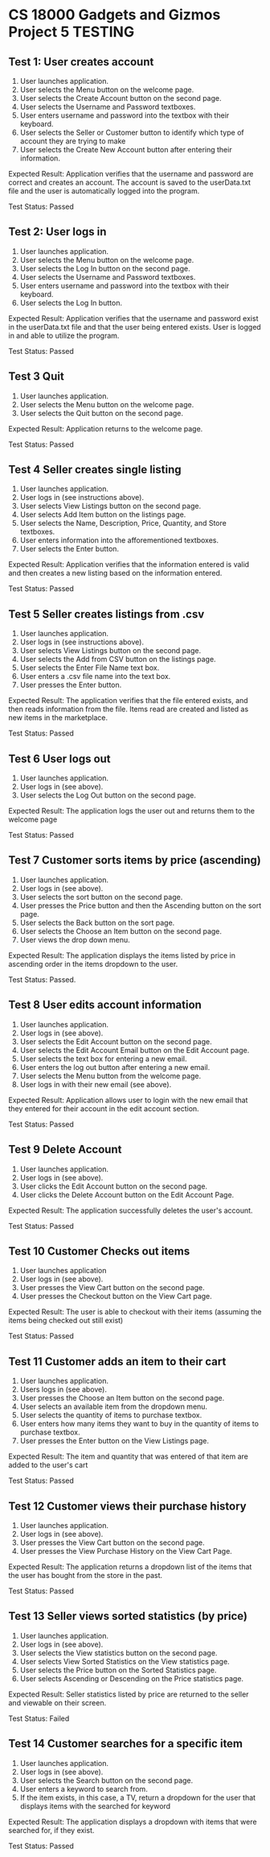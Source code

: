 # CS 18000 Gadgets and Gizmos Project 5 TESTING

## Test 1: User creates account
1. User launches application.
2. User selects the Menu button on the welcome page.
3. User selects the Create Account button on the second page.
4. User selects the Username and Password textboxes.
5. User enters username and password into the textbox with their keyboard.
6. User selects the Seller or Customer button to identify which type of account they are trying to make
7. User selects the Create New Account button after entering their information.

Expected Result: Application verifies that the username and password are correct and creates an account. The account is saved to the userData.txt file and the user is automatically logged into the program.

Test Status: Passed

## Test 2: User logs in
1. User launches application.
2. User selects the Menu button on the welcome page.
3. User selects the Log In button on the second page.
4. User selects the Username and Password textboxes.
5. User enters username and password into the textbox with their keyboard.
6. User selects the Log In button.

Expected Result: Application verifies that the username and password exist in the userData.txt file and that the user being entered exists. User is logged in and able to utilize the program.

Test Status: Passed

## Test 3 Quit
1. User launches application.
2. User selects the Menu button on the welcome page.
3. User selects the Quit button on the second page.

Expected Result: Application returns to the welcome page.

Test Status: Passed

## Test 4 Seller creates single listing
1. User launches application.
2. User logs in (see instructions above).
3. User selects View Listings button on the second page.
4. User selects Add Item button on the listings page.
5. User selects the Name, Description, Price, Quantity, and Store textboxes.
6. User enters information into the afforementioned textboxes.
7. User selects the Enter button.

Expected Result: Application verifies that the information entered is valid and then creates a new listing based on the information entered.

Test Status: Passed

## Test 5 Seller creates listings from .csv
1. User launches application.
2. User logs in (see instructions above).
3. User selects View Listings button on the second page.
4. User selects the Add from CSV button on the listings page.
5. User selects the Enter File Name text box.
6. User enters a .csv file name into the text box.
7. User presses the Enter button.

Expected Result: The application verifies that the file entered exists, and then reads information from the file. Items read are created and listed as new items in the marketplace.

Test Status: Passed

## Test 6 User logs out
1. User launches application.
2. User logs in (see above).
3. User selects the Log Out button on the second page.

Expected Result: The application logs the user out and returns them to the welcome page

Test Status: Passed

## Test 7 Customer sorts items by price (ascending)
1. User launches application.
2. User logs in (see above).
3. User selects the sort button on the second page.
4. User presses the Price button and then the Ascending button on the sort page.
5. User selects the Back button on the sort page.
7. User selects the Choose an Item button on the second page.
8. User views the drop down menu.

Expected Result: The application displays the items listed by price in ascending order in the items dropdown to the user.

Test Status: Passed.

## Test 8 User edits account information
1. User launches application.
2. User logs in (see above).
3. User selects the Edit Account button on the second page.
4. User selects the Edit Account Email button on the Edit Account page.
5. User selects the text box for entering a new email.
6. User enters the log out button after entering a new email.
7. User selects the Menu button from the welcome page.
8. User logs in with their new email (see above).

Expected Result: Application allows user to login with the new email that they entered for their account in the edit account section.

Test Status: Passed

## Test 9 Delete Account
1. User launches application.
2. User logs in (see above).
3. User clicks the Edit Account button on the second page.
4. User clicks the Delete Account button on the Edit Account Page.

Expected Result: The application successfully deletes the user's account.

Test Status: Passed

## Test 10 Customer Checks out items
1. User launches application
2. User logs in (see above).
3. User presses the View Cart button on the second page.
4. User presses the Checkout button on the View Cart page.

Expected Result: The user is able to checkout with their items (assuming the items being checked out still exist)

Test Status: Passed

## Test 11 Customer adds an item to their cart
1. User launches application.
2. Users logs in (see above).
3. User presses the Choose an Item button on the second page.
4. User selects an available item from the dropdown menu.
5. User selects the quantity of items to purchase textbox.
6. User enters how many items they want to buy in the quantity of items to purchase textbox.
7. User presses the Enter button on the View Listings page.

Expected Result: The item and quantity that was entered of that item are added to the user's cart

Test Status: Passed

## Test 12 Customer views their purchase history
1. User launches application.
2. User logs in (see above).
3. User presses the View Cart button on the second page.
4. User presses the View Purchase History on the View Cart Page.

Expected Result: The application returns a dropdown list of the items that the user has bought from the store in the past.

Test Status: Passed

## Test 13 Seller views sorted statistics (by price)
1. User launches application.
2. User logs in (see above).
3. User selects the View statistics button on the second page.
4. User selects View Sorted Statistics on the View statistics page.
5. User selects the Price button on the Sorted Statistics page.
6. User selects Ascending or Descending on the Price statistics page.

Expected Result: Seller statistics listed by price are returned to the seller and viewable on their screen.

Test Status: Failed

## Test 14 Customer searches for a specific item
1. User launches application.
2. User logs in (see above). 
3. User selects the Search button on the second page.
4. User enters a keyword to search from.
5. If the item exists, in this case, a TV, return a dropdown for the user that displays items with the searched for keyword

Expected Result: The application displays a dropdown with items that were searched for, if they exist.

Test Status: Passed
